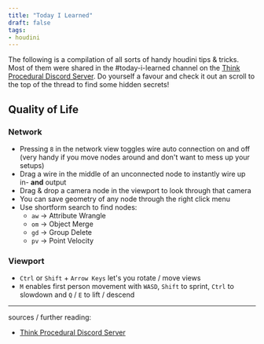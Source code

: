 ```yaml
---
title: "Today I Learned"
draft: false
tags:
- houdini
---
```


The following is a compilation of all sorts of handy houdini tips & tricks. Most of them were shared in the #today-i-learned channel on the [Think Procedural Discord Server](https://thinkprocedural.com/).
Do yourself a favour and check it out an scroll to the top of the thread to find some hidden secrets!

## Quality of Life

### Network 
- Pressing `8` in the network view toggles wire auto connection on and off (very handy if you move nodes around and don't want to mess up your setups)
- Drag a wire in the middle of an unconnected node to instantly wire up in- **and** output
- Drag & drop a camera node in the viewport to look through that camera
- You can save geometry of any node through the right click menu
- Use shortform search to find nodes:
	- `aw` -> Attribute Wrangle
	- `om` -> Object Merge
	- `gd` -> Group Delete
	- `pv` -> Point Velocity

### Viewport
- `Ctrl` or `Shift` + `Arrow Keys` let's you rotate / move views
- `M` enables first person movement with `WASD`, `Shift` to sprint, `Ctrl` to slowdown and `Q` / `E` to lift / descend

---

sources / further reading:
- [Think Procedural Discord Server](https://thinkprocedural.com/)

